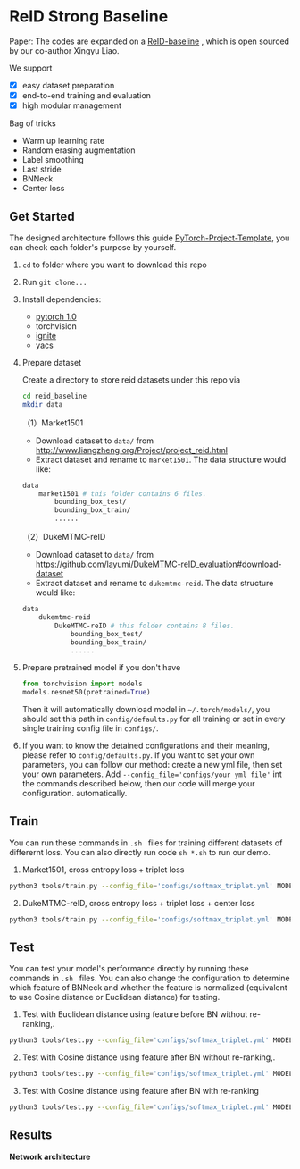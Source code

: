 # ReID Strong Baseline
Paper:
The codes are expanded on a  [ReID-baseline](https://github.com/L1aoXingyu/reid_baseline) , which is open sourced by our co-author Xingyu Liao.

We support
- [x] easy dataset preparation
- [x] end-to-end training and evaluation
- [x] high modular management

Bag of tricks
- Warm up learning rate
- Random erasing augmentation
- Label smoothing
- Last stride
- BNNeck
- Center loss

## Get Started
The designed architecture follows this guide [PyTorch-Project-Template](https://github.com/L1aoXingyu/PyTorch-Project-Template), you can check each folder's purpose by yourself.

1. `cd` to folder where you want to download this repo

2. Run `git clone... `

3. Install dependencies:
    - [pytorch 1.0](https://pytorch.org/)
    - torchvision
    - [ignite](https://github.com/pytorch/ignite)
    - [yacs](https://github.com/rbgirshick/yacs)

4. Prepare dataset

    Create a directory to store reid datasets under this repo via
    ```bash
    cd reid_baseline
    mkdir data
    ```
    （1）Market1501

    * Download dataset to `data/` from http://www.liangzheng.org/Project/project_reid.html
    * Extract dataset and rename to `market1501`. The data structure would like:

    ```bash
    data
        market1501 # this folder contains 6 files.
            bounding_box_test/
            bounding_box_train/
            ......
    ```
    （2）DukeMTMC-reID

    * Download dataset to `data/` from https://github.com/layumi/DukeMTMC-reID_evaluation#download-dataset
    * Extract dataset and rename to `dukemtmc-reid`. The data structure would like:

    ```bash
    data
        dukemtmc-reid
        	DukeMTMC-reID # this folder contains 8 files.
            	bounding_box_test/
            	bounding_box_train/
            	......
    ```

5. Prepare pretrained model if you don't have
    ```python
    from torchvision import models
    models.resnet50(pretrained=True)
    ```
    Then it will automatically download model in `~/.torch/models/`, you should set this path in `config/defaults.py` for all training or set in every single training config file in `configs/`.

6. If you want to know the detained configurations and their meaning, please refer to `config/defaults.py`. If you want to set your own parameters, you can follow our method: create a new yml file, then set your own parameters.  Add `--config_file='configs/your yml file'` int the commands described below, then our code will merge your configuration. automatically.

## Train
You can run these commands in  `.sh ` files for training different datasets of differernt loss.  You can also directly run code `sh *.sh` to run our demo.

1. Market1501, cross entropy loss + triplet loss

```bash
python3 tools/train.py --config_file='configs/softmax_triplet.yml' MODEL.DEVICE_ID "('your device id')" DATASETS.NAMES "('market1501')" OUTPUT_DIR "('your path to save checkpoints and logs')"
```

2. DukeMTMC-reID, cross entropy loss + triplet loss + center loss


```bash
python3 tools/train.py --config_file='configs/softmax_triplet.yml' MODEL.DEVICE_ID "('your device id')" DATASETS.NAMES "('dukemtmc')" MODEL.IF_WITH_CENTER "('yes')" MODEL.METRIC_LOSS_TYPE "('triplet_center')" OUTPUT_DIR "('your path to save checkpoints and logs')"
```

## Test
You can test your model's performance directly by running these commands in `.sh ` files. You can also change the configuration to determine which feature of BNNeck and whether the feature is normalized (equivalent to use Cosine distance or Euclidean distance) for testing.

1. Test with Euclidean distance using feature before BN without re-ranking,.

```bash
python3 tools/test.py --config_file='configs/softmax_triplet.yml' MODEL.DEVICE_ID "('your device id')" DATASETS.NAMES "('market1501')" MODEL.IF_WITH_CENTER "('yes')" MODEL.METRIC_LOSS_TYPE "('triplet_center')" TEST.NECK_FEAT "('before')" TEST.FEAT_NORM "('no')" TEST.WEIGHT "('your path to trained checkpoints')"
```
2. Test with Cosine distance using feature after BN without re-ranking,.

```bash
python3 tools/test.py --config_file='configs/softmax_triplet.yml' MODEL.DEVICE_ID "('your device id')" DATASETS.NAMES "('market1501')" MODEL.IF_WITH_CENTER "('yes')" MODEL.METRIC_LOSS_TYPE "('triplet_center')" TEST.NECK_FEAT "('after')" TEST.FEAT_NORM "('yes')" TEST.WEIGHT "('your path to trained checkpoints')"
```
3. Test with Cosine distance using feature after BN with re-ranking

```bash
python3 tools/test.py --config_file='configs/softmax_triplet.yml' MODEL.DEVICE_ID "('your device id')" DATASETS.NAMES "('dukemtmc')" MODEL.IF_WITH_CENTER "('yes')" MODEL.METRIC_LOSS_TYPE "('triplet_center')" TEST.NECK_FEAT "('after')" TEST.FEAT_NORM "('yes')" TEST.RE_RANKING "('yes')" TEST.WEIGHT "('your path to trained checkpoints')"
```

## Results

**Network architecture**


